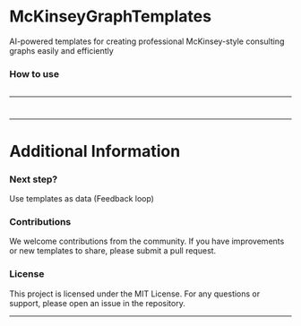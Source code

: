 # McKinseyGraphTemplates
AI-powered templates for creating professional McKinsey-style consulting graphs easily and efficiently

### How to use


![]()

---
# 



---
# Additional Information

### 

### Next step?

Use templates as data (Feedback loop)

### Contributions
We welcome contributions from the community. If you have improvements or new templates to share, please submit a pull request.

### License
This project is licensed under the MIT License.
For any questions or support, please open an issue in the repository.

---